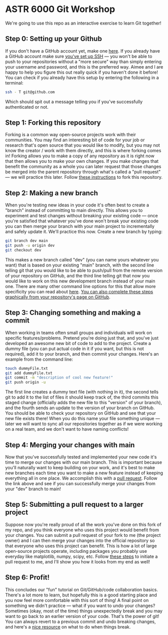 # ASTR 6000 Git Workshop

We're going to use this repo as an interactive exercise to learn Git together!

## Step 0: Setting up your Github

If you don't have a GitHub account yet, make one [here](https://github.com/join). If you already have a GitHub account make sure [you've set up SSH](https://docs.github.com/en/authentication/connecting-to-github-with-ssh) &mdash; you won't be able to push to your repositories without a "more secure" way than simply entering your username and password, and this is the preferred way. Aimee and I are happy to help you figure this out really quick if you haven't done it before! You can check if you already have this setup by entering the following in a terminal:

```bash
ssh - T git@github.com
```

Which should spit out a message telling you if you've successfully authenticated or not.

## Step 1: Forking this repository

Forking is a common way open-source projects work with their communities. You may find an interesting bit of code for your job or research that's open source that you would like to modify, but you may not know the creator / work with them directly, and this is where forking comes in! Forking allows you to make a copy of any repository as it is right now that then allows you to make your own changes. If you make changes that benefit the community as a whole you can later request that those changes be merged into the parent repository through what's called a "pull request" &mdash; we will practice this later. Follow [these instructions](https://docs.github.com/en/get-started/quickstart/fork-a-repo) to fork this repository.

## Step 2: Making a new branch

When you're testing new ideas in your code it's often best to create a "branch" instead of committing to main directly. This allows you to experiment and test changes without breaking your existing code &mdash; once you're satisfied that whatever you've done won't break your existing code you can then merge your branch with your main project to incrementally and safely update it. We'll practice this now. Create a new branch by typing:

```bash
git branch dev main
git push -u origin dev
git checkout dev
```

This makes a new branch called "dev" (you can name yours whatever you want) that is based on your existing "main" branch, with the second line telling git that you would like to be able to push/pull from the remote version of your repository on GitHub, and the third line telling git that now you would like to work on this new development branch instead of your main one. There are many other command line options for this that allow more specificity you can read about [here](https://www.git-tower.com/learn/git/faq/create-branch/). [You can also complete these steps graphically from your repository's page on GitHub](https://docs.github.com/en/github/collaborating-with-pull-requests/proposing-changes-to-your-work-with-pull-requests/creating-and-deleting-branches-within-your-repository).

## Step 3: Changing something and making a commit

When working in teams often small groups and individuals will work on specific features/problems. Pretend you're doing just that, and you've just developed an awesome new bit of code to add to the project. Create a dummy file (you can put actual code in it if you want, but this is not required), add it to your branch, and then commit your changes. Here's an example from the command line:

```bash
touch dummyFile.txt
git add dummyFile.txt
git commit -m "description of cool new feature!"
git push origin -u
```

The first line creates a dummy text file (with nothing in it), the second tells git to add it to the list of files it should keep track of, the third commits this staged change (officially adds the new file to this "version" of your branch), and the fourth sends an update to the version of your branch on GitHub. You should be able to check your repository on GitHub and see that your new file exists there! When you do this name your file something unique &mdash; later we will want to sync all our repositories together as if we were working on a real team, and we don't want to have naming conflicts!

## Step 4: Merging your changes with main

Now that you've successfully tested and implemented your new code it's time to merge our changes with our main branch. This is important because you'll naturally want to keep building on your work, and it's best to make new branches each time you want to make a new feature instead of keeping everything all in one place. We accomplish this with a [pull request](https://docs.github.com/en/github/collaborating-with-pull-requests/proposing-changes-to-your-work-with-pull-requests/creating-a-pull-request). Follow the link above and see if you can successfully merge your changes from your "dev" branch to main!

## Step 5: Submitting a pull request to a larger project

Suppose now you're really proud of all the work you've done on this fork of my repo, and you think everyone who uses this project would benefit from your changes. You can submit a pull request of your fork to me (the project owner) and I can then merge your changes into the official repository so that everyone who uses this project can benefit. This is how a lot of large open-source projects operate, including packages you probably use everyday like matplotlib, numpy, scipy, etc. Follow [these steps](https://docs.github.com/en/github/collaborating-with-pull-requests/proposing-changes-to-your-work-with-pull-requests/creating-a-pull-request-from-a-fork) to initiate a pull request to me, and I'll show you how it looks from my end as well!

## Step 6: Profit!

This concludes our "fun" tutorial on Git/GitHub/code collaboration basics. There's a lot more to learn, but hopefully this is a good starting place and you now feel more comfortable with this sort of thing! A final point on something we didn't practice &mdash; what if you want to undo your changes? Sometimes (okay, most of the time) things unexpectedly break and you may want to go back to an earlier version of your code. That's the power of git! You can always revert to a previous commit and undo breaking changes, and here's a [nice resource](https://medium.com/coder-nomad/how-to-reset-your-git-branch-to-a-previous-commit-both-local-and-remote-55e0351dca2b) on what to do when things break.
